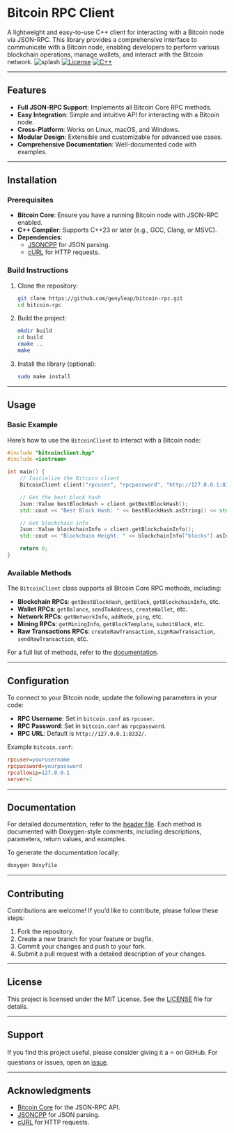 # Bitcoin RPC Client
A lightweight and easy-to-use C++ client for interacting with a Bitcoin node via JSON-RPC. This library provides a comprehensive interface to communicate with a Bitcoin node, enabling developers to perform various blockchain operations, manage wallets, and interact with the Bitcoin network.
![splash](https://github.com/user-attachments/assets/9c6d1243-c826-4fe3-8a38-609aae710929)
[![License](https://img.shields.io/badge/license-MIT-blue.svg)](LICENSE)
[![C++](https://img.shields.io/badge/C++-23-red.svg)](https://en.cppreference.com/w/cpp/23)

---

## Features

- **Full JSON-RPC Support**: Implements all Bitcoin Core RPC methods.
- **Easy Integration**: Simple and intuitive API for interacting with a Bitcoin node.
- **Cross-Platform**: Works on Linux, macOS, and Windows.
- **Modular Design**: Extensible and customizable for advanced use cases.
- **Comprehensive Documentation**: Well-documented code with examples.

---

## Installation

### Prerequisites

- **Bitcoin Core**: Ensure you have a running Bitcoin node with JSON-RPC enabled.
- **C++ Compiler**: Supports C++23 or later (e.g., GCC, Clang, or MSVC).
- **Dependencies**:
  - [JSONCPP](https://github.com/open-source-parsers/jsoncpp) for JSON parsing.
  - [cURL](https://curl.se/libcurl/) for HTTP requests.

### Build Instructions

1. Clone the repository:
   ```bash
   git clone https://github.com/genyleap/bitcoin-rpc.git
   cd bitcoin-rpc
   ```

2. Build the project:
   ```bash
   mkdir build
   cd build
   cmake ..
   make
   ```

3. Install the library (optional):
   ```bash
   sudo make install
   ```

---

## Usage

### Basic Example

Here’s how to use the `BitcoinClient` to interact with a Bitcoin node:

```cpp
#include "bitcoinclient.hpp"
#include <iostream>

int main() {
    // Initialize the Bitcoin client
    BitcoinClient client("rpcuser", "rpcpassword", "http://127.0.0.1:8332/");

    // Get the best block hash
    Json::Value bestBlockHash = client.getBestBlockHash();
    std::cout << "Best Block Hash: " << bestBlockHash.asString() << std::endl;

    // Get blockchain info
    Json::Value blockchainInfo = client.getBlockchainInfo();
    std::cout << "Blockchain Height: " << blockchainInfo["blocks"].asInt() << std::endl;

    return 0;
}
```

### Available Methods

The `BitcoinClient` class supports all Bitcoin Core RPC methods, including:

- **Blockchain RPCs**: `getBestBlockHash`, `getBlock`, `getBlockchainInfo`, etc.
- **Wallet RPCs**: `getBalance`, `sendToAddress`, `createWallet`, etc.
- **Network RPCs**: `getNetworkInfo`, `addNode`, `ping`, etc.
- **Mining RPCs**: `getMiningInfo`, `getBlockTemplate`, `submitBlock`, etc.
- **Raw Transactions RPCs**: `createRawTransaction`, `signRawTransaction`, `sendRawTransaction`, etc.

For a full list of methods, refer to the [documentation](#documentation).

---

## Configuration

To connect to your Bitcoin node, update the following parameters in your code:

- **RPC Username**: Set in `bitcoin.conf` as `rpcuser`.
- **RPC Password**: Set in `bitcoin.conf` as `rpcpassword`.
- **RPC URL**: Default is `http://127.0.0.1:8332/`.

Example `bitcoin.conf`:
```ini
rpcuser=yourusername
rpcpassword=yourpassword
rpcallowip=127.0.0.1
server=1
```

---

## Documentation

For detailed documentation, refer to the [header file](include/BitcoinClient.hpp). Each method is documented with Doxygen-style comments, including descriptions, parameters, return values, and examples.

To generate the documentation locally:
```bash
doxygen Doxyfile
```

---

## Contributing

Contributions are welcome! If you’d like to contribute, please follow these steps:

1. Fork the repository.
2. Create a new branch for your feature or bugfix.
3. Commit your changes and push to your fork.
4. Submit a pull request with a detailed description of your changes.

---

## License

This project is licensed under the MIT License. See the [LICENSE](LICENSE) file for details.

---

## Support

If you find this project useful, please consider giving it a ⭐️ on GitHub. For questions or issues, open an [issue](https://github.com/genyleap/bitcoin-rpc/issues).

---

## Acknowledgments

- [Bitcoin Core](https://bitcoincore.org/) for the JSON-RPC API.
- [JSONCPP](https://github.com/open-source-parsers/jsoncpp) for JSON parsing.
- [cURL](https://curl.se/libcurl/) for HTTP requests.

